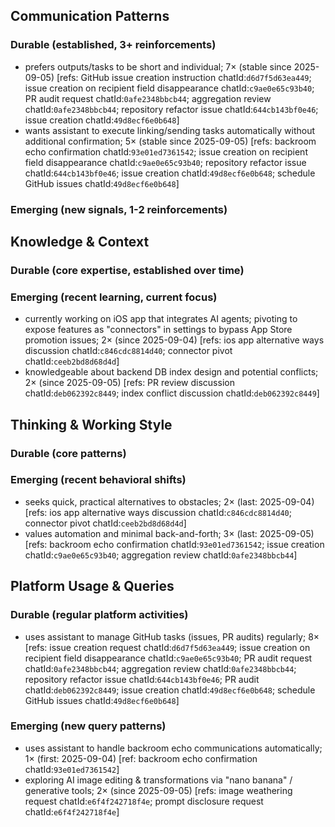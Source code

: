 ## Communication Patterns
### Durable (established, 3+ reinforcements)
- prefers outputs/tasks to be short and individual; 7× (stable since 2025-09-05) [refs: GitHub issue creation instruction chatId:`d6d7f5d63ea449`; issue creation on recipient field disappearance chatId:`c9ae0e65c93b40`; PR audit request chatId:`0afe2348bbcb44`; aggregation review chatId:`0afe2348bbcb44`; repository refactor issue chatId:`644cb143bf0e46`; issue creation chatId:`49d8ecf6e0b648`]
- wants assistant to execute linking/sending tasks automatically without additional confirmation; 5× (stable since 2025-09-05) [refs: backroom echo confirmation chatId:`93e01ed7361542`; issue creation on recipient field disappearance chatId:`c9ae0e65c93b40`; repository refactor issue chatId:`644cb143bf0e46`; issue creation chatId:`49d8ecf6e0b648`; schedule GitHub issues chatId:`49d8ecf6e0b648`]

### Emerging (new signals, 1-2 reinforcements)

## Knowledge & Context
### Durable (core expertise, established over time)

### Emerging (recent learning, current focus)
- currently working on iOS app that integrates AI agents; pivoting to expose features as "connectors" in settings to bypass App Store promotion issues; 2× (since 2025-09-04) [refs: ios app alternative ways discussion chatId:`c846cdc8814d40`; connector pivot chatId:`ceeb2bd8d68d4d`]
- knowledgeable about backend DB index design and potential conflicts; 2× (since 2025-09-05) [refs: PR review discussion chatId:`deb062392c8449`; index conflict discussion chatId:`deb062392c8449`]

## Thinking & Working Style
### Durable (core patterns)

### Emerging (recent behavioral shifts)
- seeks quick, practical alternatives to obstacles; 2× (last: 2025-09-04) [refs: ios app alternative ways discussion chatId:`c846cdc8814d40`; connector pivot chatId:`ceeb2bd8d68d4d`]
- values automation and minimal back-and-forth; 3× (last: 2025-09-05) [refs: backroom echo confirmation chatId:`93e01ed7361542`; issue creation chatId:`c9ae0e65c93b40`; aggregation review chatId:`0afe2348bbcb44`]

## Platform Usage & Queries
### Durable (regular platform activities)
- uses assistant to manage GitHub tasks (issues, PR audits) regularly; 8× [refs: issue creation request chatId:`d6d7f5d63ea449`; issue creation on recipient field disappearance chatId:`c9ae0e65c93b40`; PR audit request chatId:`0afe2348bbcb44`; aggregation review chatId:`0afe2348bbcb44`; repository refactor issue chatId:`644cb143bf0e46`; PR audit chatId:`deb062392c8449`; issue creation chatId:`49d8ecf6e0b648`; schedule GitHub issues chatId:`49d8ecf6e0b648`]

### Emerging (new query patterns)
- uses assistant to handle backroom echo communications automatically; 1× (first: 2025-09-04) [ref: backroom echo confirmation chatId:`93e01ed7361542`]
- exploring AI image editing & transformations via "nano banana" / generative tools; 2× (since 2025-09-05) [refs: image weathering request chatId:`e6f4f242718f4e`; prompt disclosure request chatId:`e6f4f242718f4e`]